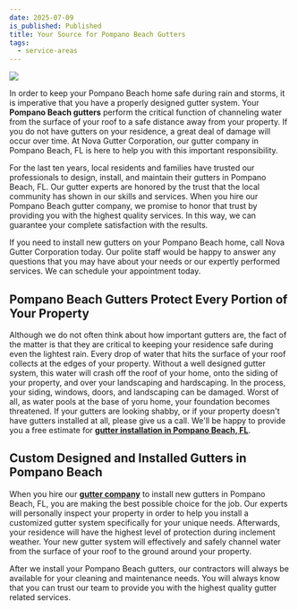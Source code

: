 ```yaml
---
date: 2025-07-09
is_published: Published
title: Your Source for Pompano Beach Gutters
tags:
  - service-areas
---
```

![](/media/gutters-jupiter-fl.jpg)

In order to keep your Pompano Beach home safe during rain and storms, it is imperative that you have a properly designed gutter system. Your **Pompano Beach gutters** perform the critical function of channeling water from the surface of your roof to a safe distance away from your property. If you do not have gutters on your residence, a great deal of damage will occur over time. At Nova Gutter Corporation, our gutter company in Pompano Beach, FL is here to help you with this important responsibility.

For the last ten years, local residents and families have trusted our professionals to design, install, and maintain their gutters in Pompano Beach, FL. Our gutter experts are honored by the trust that the local community has shown in our skills and services. When you hire our Pompano Beach gutter company, we promise to honor that trust by providing you with the highest quality services. In this way, we can guarantee your complete satisfaction with the results.

If you need to install new gutters on your Pompano Beach home, call Nova Gutter Corporation today. Our polite staff would be happy to answer any questions that you may have about your needs or our expertly performed services. We can schedule your appointment today.

## Pompano Beach Gutters Protect Every Portion of Your Property

Although we do not often think about how important gutters are, the fact of the matter is that they are critical to keeping your residence safe during even the lightest rain. Every drop of water that hits the surface of your roof collects at the edges of your property. Without a well designed gutter system, this water will crash off the roof of your home, onto the siding of your property, and over your landscaping and hardscaping. In the process, your siding, windows, doors, and landscaping can be damaged. Worst of all, as water pools at the base of yoru home, your foundation becomes threatened. If your gutters are looking shabby, or if your property doesn't have gutters installed at all, please give us a call. We'll be happy to provide you a free estimate for [**gutter installation in Pompano Beach, FL**](https://www.novagutter.com/gutter-installation-boca-raton-fl.php).

## Custom Designed and Installed Gutters in Pompano Beach

When you hire our [**gutter company**](https://www.novagutter.com/) to install new gutters in Pompano Beach, FL, you are making the best possible choice for the job. Our experts will personally inspect your property in order to help you install a customized gutter system specifically for your unique needs. Afterwards, your residence will have the highest level of protection during inclement weather. Your new gutter system will effectively and safely channel water from the surface of your roof to the ground around your property.

After we install your Pompano Beach gutters, our contractors will always be available for your cleaning and maintenance needs. You will always know that you can trust our team to provide you with the highest quality gutter related services.